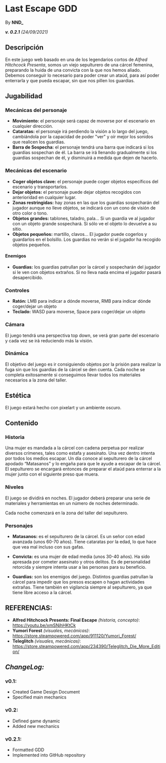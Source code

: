 # Last Escape GDD
By **NND_**

_**v. 0.2.1** (24/09/2021)_

## Descripción
En este juego web basado en una de los legendarios cortos de _Alfred Hitchcock Presenta_, somos un viejo sepulturero de una cárcel femenina, preparando la huida de una convicta con la que nos hemos aliado. Debemos conseguir lo necesario para poder crear un ataúd, para así poder enterrarla y que pueda escapar, sin que nos pillen los guardias.
## Jugabilidad
### Mecánicas del personaje
- **Movimiento:** el personaje será capaz de moverse por el escenario en cualquier dirección.
- **Cataratas:** el personaje irá perdiendo la visión a lo largo del juego, cambiándola por la capacidad de poder "ver" y oír mejor los sonidos que realicen los guardias.
- **Barra de Sospecha:** el personaje tendrá una barra que indicará si los guardias sospechan de él. La barra se irá llenando gradualmente si los guardias sospechan de él, y disminuirá a medida que dejen de hacerlo.
### Mecánicas del escenario
- **Coger objetos clave:** el personaje puede coger objetos específicos del escenario y transportarlos.
- **Dejar objetos:** el personaje puede dejar objetos recogidos con anterioridad en cualquier lugar.
- **Zonas restringidas:** hay zonas en las que los guardias sospecharán del jugador aunque no lleve objetos, se indicará con un cono de visión de otro color o tono.
- **Objetos grandes:** tablones, taladro, pala… Si un guardia ve al jugador con un objeto grande sospechará. Si sólo ve el objeto lo devuelve a su sitio.
- **Objetos pequeños:** martillo, clavos… El jugador puede cogerlos y guardarlos en el bolsillo. Los guardias no verán si el jugador ha recogido objetos pequeños. 
#### Enemigos
- **Guardias:** los guardias patrullan por la cárcel y sospecharán del jugador si le ven con objetos extraños. Si no lleva nada encima el jugador pasará desapercibido. 
### Controles
- **Ratón:**
LMB para indicar a dónde moverse,
RMB para indicar dónde coger/dejar un objeto
- **Teclado:**
WASD para moverse,
Space para coger/dejar un objeto
### Cámara
El juego tendrá una perspectiva top down, se verá gran parte del escenario y cada vez se irá reduciendo más la visión.
### Dinámica
El objetivo del juego es ir consiguiendo objetos por la prisión para realizar la fuga sin que los guardias de la cárcel se den cuenta.
Cada noche se completa exitosamente si conseguimos llevar todos los materiales necesarios a la zona del taller. 

## Estética
El juego estará hecho con pixelart y un ambiente oscuro.

## Contenido
### Historia
Una mujer es mandada a la cárcel con cadena perpetua por realizar diversos crímenes, tales como estafa y asesinato. Una vez dentro intenta por todos los medios escapar. Un día conoce al sepulturero de la cárcel apodado “Matasanos” y lo engaña para que le ayude a escapar de la cárcel. 
El sepulturero se encargará entonces de preparar el ataúd para enterrar a la mujer junto con el siguiente preso que muera.	
### Niveles
El juego se dividirá en noches. El jugador deberá preparar una serie de materiales y herramientas en un número de noches determinado. 

Cada noche comenzará en la zona del taller del sepulturero.
### Personajes
- **Matasanos:** es el sepulturero de la cárcel. Es un señor con edad avanzada (unos 60-70 años). Tiene cataratas por la edad, lo que hace que vea mal incluso con sus gafas.

- **Convicta:** es una mujer de edad media (unos 30-40 años). Ha sido apresada por cometer asesinato y otros delitos. Es de personalidad retorcida y siempre intenta usar a las personas para su beneficio.

- **Guardias:** son los enemigos del juego. Distintos guardias patrullan la cárcel para impedir que los presos escapen o hagan actividades extrañas. Tiene también en vigilancia siempre al sepulturero, ya que tiene libre acceso a la cárcel.

## REFERENCIAS:
- **Alfred Hitchcock Presents: Final Escape** _(historia, concepto)_: https://youtu.be/xmSNjhHKtCk
- **Yumori Forest** _(visuales, mecánicas)_: https://store.steampowered.com/app/911120/Yumori_Forest/
- **Teleglitch** _(visuales, mecánicas)_: https://store.steampowered.com/app/234390/Teleglitch_Die_More_Edition/


## _ChangeLog:_
### v0.1: 
- Created Game Design Document 
- Specified main mechanics
### v0.2: 
- Defined game dynamic
- Added new mechanics
### v0.2.1:
- Formatted GDD
- Implemented into GitHub repository
